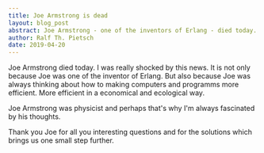 ```yaml
---
title: Joe Armstrong is dead
layout: blog_post
abstract: Joe Armstrong - one of the inventors of Erlang - died today.
author: Ralf Th. Pietsch
date: 2019-04-20
---
```

Joe Armstrong died today.
I was really shocked by this news.
It is not only because Joe was one of the inventor of Erlang.
But also because Joe was always thinking about how to making computers and programms more efficient.
More efficient in a economical and ecological way.

Joe Armstrong was physicist and perhaps that's why I'm always fascinated by his thoughts.

Thank you Joe for all you interesting questions and for the solutions which brings us one small step further.
